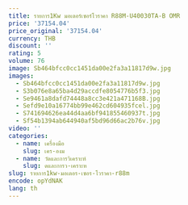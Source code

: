 ```yaml
---
title: รายการ1Kw มอเตอร์เซอร์โวราคา R88M-U40030TA-B OMR
price: '37154.04'
price_original: '37154.04'
currency: THB
discount: ''
rating: 5
volume: 76
image: Sb464bfcc0cc1451da00e2fa3a11817d9w.jpg
images:
  - Sb464bfcc0cc1451da00e2fa3a11817d9w.jpg
  - S3b076e8a65ba4d29accdfe8054776b5f3.jpg
  - Se9461a8dafd74448a8cc3e421a471168B.jpg
  - Sefd9e10a16774bb99e462cd604935fcel.jpg
  - S741694626ea44d4aa6bf941855460937t.jpg
  - Sf54b1394ab644940af5bd96d66ac2b76v.jpg
video: ''
categories:
  - name: เครื่องมือ
    slug: เคร-องม
  - name: วัดและการวิเคราะห์
    slug: ดและการว-เคราะห
slug: รายการ1kw-มอเตอร-เซอร-โวราคา-r88m
encode: opYdNAK
lang: th
---
```

  